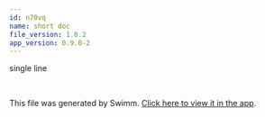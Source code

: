 ```yaml
---
id: n70vq
name: short doc
file_version: 1.0.2
app_version: 0.9.0-2
---
```


single line

<br/>

This file was generated by Swimm. [Click here to view it in the app](https://app.swimm.io/repos/Z2l0aHViJTNBJTNBdGVzdDIlM0ElM0FlcmFuLXN3aW1t/docs/n70vq).